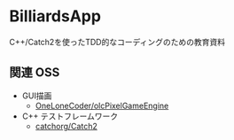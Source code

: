 # BilliardsApp
C++/Catch2を使ったTDD的なコーディングのための教育資料

## 関連 OSS
- GUI描画
  - [OneLoneCoder/olcPixelGameEngine](https://github.com/OneLoneCoder/olcPixelGameEngine.git)
- C++ テストフレームワーク
  - [catchorg/Catch2](https://github.com/catchorg/Catch2.git)